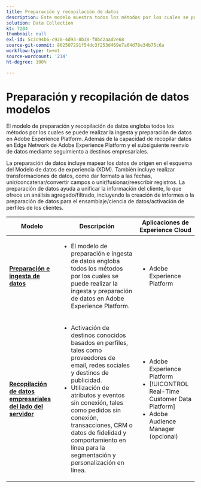 ```yaml
---
title: Preparación y recopilación de datos
description: Este modelo muestra todos los métodos por los cuales se puede realizar la ingesta y preparación de datos en Adobe Experience Platform.
solution: Data Collection
kt: 7204
thumbnail: null
exl-id: 5c3c94b6-c928-4d93-8b38-f8bd2aad2e68
source-git-commit: 802507291f54dc3f253d469e7a64d78e34b75c6a
workflow-type: tm+mt
source-wordcount: '214'
ht-degree: 100%

---
```


# Preparación y recopilación de datos  modelos

El modelo de preparación y recopilación de datos engloba todos los métodos por los cuales se puede realizar la ingesta y preparación de datos en Adobe Experience Platform. Además de la capacidad de recopilar datos en Edge Network de Adobe Experience Platform y el subsiguiente reenvío de datos mediante seguimiento a destinos empresariales.

La preparación de datos incluye mapear los datos de origen en el esquema del Modelo de datos de experiencia (XDM). También incluye realizar transformaciones de datos, como dar formato a las fechas, unir/concatenar/convertir campos o unir/fusionar/reescribir registros. La preparación de datos ayuda a unificar la información del cliente, lo que ofrece un análisis agregado/filtrado, incluyendo la creación de informes o la preparación de datos para el ensamblaje/ciencia de datos/activación de perfiles de los clientes.

| Modelo | Descripción | Aplicaciones de Experience Cloud |
|---|---|---|
| **[Preparación e ingesta de datos](ingestion.md)** | <ul><li>El modelo de preparación e ingesta de datos engloba todos los métodos por los cuales se puede realizar la ingesta y preparación de datos en Adobe Experience Platform.</ul></li> | <ul><li> Adobe Experience Platform </ul></li> |
| **[Recopilación de datos empresariales del lado del servidor](server-side-collection.md)** | <ul><li>Activación de destinos conocidos basados en perfiles, tales como proveedores de email, redes sociales y destinos de publicidad. </li><li>Utilización de atributos y eventos sin conexión, tales como pedidos sin conexión, transacciones, CRM o datos de fidelidad y comportamiento en línea para la segmentación y personalización en línea.</li></ul> | <ul><li>Adobe Experience Platform</li><li> [!UICONTROL Real-Time Customer Data Platform]</li><li>Adobe Audience Manager (opcional)</li></ul> |
